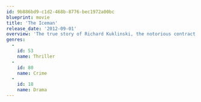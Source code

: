 ```yaml
---
id: 9b886bd9-c1d2-468b-8776-bec1972a00bc
blueprint: movie
title: 'The Iceman'
release_date: '2012-09-01'
overview: 'The true story of Richard Kuklinski, the notorious contract killer and family man.'
genres:
  -
    id: 53
    name: Thriller
  -
    id: 80
    name: Crime
  -
    id: 18
    name: Drama
---
```

